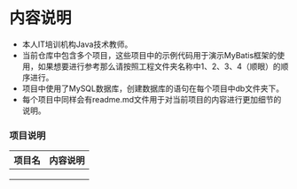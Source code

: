 # 内容说明

- 本人IT培训机构Java技术教师。
- 当前仓库中包含多个项目，这些项目中的示例代码用于演示MyBatis框架的使用，如果想要进行参考那么请按照工程文件夹名称中1、2、3、4（顺眼）的顺序进行。
- 项目中使用了MySQL数据库，创建数据库的语句在每个项目中db文件夹下。
- 每个项目中同样会有readme.md文件用于对当前项目的内容进行更加细节的说明。

### 项目说明

| 项目名 | 内容说明 |
| ------ | -------- |
|        |          |
|        |          |
|        |          |

